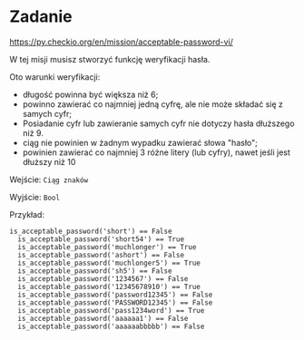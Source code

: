# Zadanie
https://py.checkio.org/en/mission/acceptable-password-vi/

W tej misji musisz stworzyć funkcję weryfikacji hasła.

Oto warunki weryfikacji:

* długość powinna być większa niż 6;
* powinno zawierać co najmniej jedną cyfrę, ale nie może składać się z samych cyfr;
* Posiadanie cyfr lub zawieranie samych cyfr nie dotyczy hasła dłuższego niż 9.
* ciąg nie powinien w żadnym wypadku zawierać słowa "hasło";
* powinien zawierać co najmniej 3 różne litery (lub cyfry), nawet jeśli jest dłuższy niż 10

Wejście: `Ciąg znaków`

Wyjście: `Bool`

Przykład:

    is_acceptable_password('short') == False
      is_acceptable_password('short54') == True
      is_acceptable_password('muchlonger') == True
      is_acceptable_password('ashort') == False
      is_acceptable_password('muchlonger5') == True
      is_acceptable_password('sh5') == False
      is_acceptable_password('1234567') == False
      is_acceptable_password('12345678910') == True
      is_acceptable_password('password12345') == False
      is_acceptable_password('PASSWORD12345') == False
      is_acceptable_password('pass1234word') == True
      is_acceptable_password('aaaaaa1') == False
      is_acceptable_password('aaaaaabbbbb') == False
